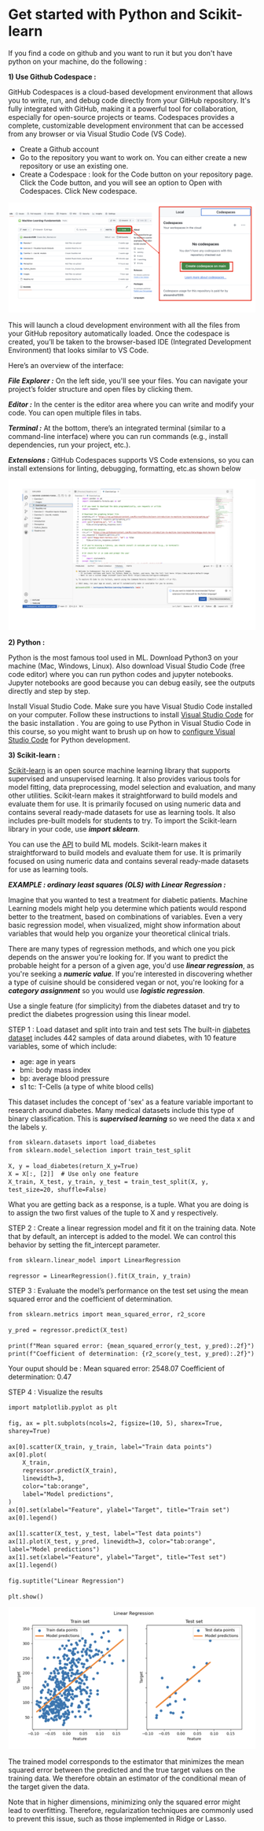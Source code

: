 # Get started with Python and Scikit-learn 

If you find a code on github and you want to run it but you don't have python on your machine, do the following :

**1) Use Github Codespace :**

GitHub Codespaces is a cloud-based development environment that allows you to write, run, and debug code directly from your GitHub repository. It's fully integrated with GitHub, making it a powerful tool for collaboration, especially for open-source projects or teams. Codespaces provides a complete, customizable development environment that can be accessed from any browser or via Visual Studio Code (VS Code).

- Create a Github account
- Go to the repository you want to work on. You can either create a new repository or use an existing one.
- Create a Codespace : look for the Code button on your repository page. Click the Code button, and you will see an option to Open with Codespaces. Click New codespace.

![Codespace](Codespace.png)

This will launch a cloud development environment with all the files from your GitHub repository automatically loaded. Once the codespace is created, you’ll be taken to the browser-based IDE (Integrated Development Environment) that looks similar to VS Code.

Here’s an overview of the interface:

***File Explorer :*** On the left side, you'll see your files. You can navigate your project’s folder structure and open files by clicking them.

***Editor :*** In the center is the editor area where you can write and modify your code. You can open multiple files in tabs.

***Terminal :*** At the bottom, there’s an integrated terminal (similar to a command-line interface) where you can run commands (e.g., install dependencies, run your project, etc.).

***Extensions :*** GitHub Codespaces supports VS Code extensions, so you can install extensions for linting, debugging, formatting, etc.as shown below

![Codespace2](Codespace2.png)

**2) Python :**

Python is the most famous tool used in ML. Download Python3 on your machine (Mac, Windows, Linux). Also download Visual Studio Code (free code editor) where you can run python codes and jupyter notebooks. Jupyter notebooks are good because you can debug easily, see the outputs directly and step by step.

Install Visual Studio Code. Make sure you have Visual Studio Code installed on your computer. Follow these instructions to install [Visual Studio Code](https://code.visualstudio.com/) for the basic installation . You are going to use Python in Visual Studio Code in this course, so you might want to brush up on how to [configure Visual Studio Code](https://docs.microsoft.com/learn/modules/python-install-vscode?WT.mc_id=academic-77952-leestott) for Python development.

**3) Scikit-learn :**

[Scikit-learn](https://scikit-learn.org/stable/getting_started.html) is an open source machine learning library that supports supervised and unsupervised learning. It also provides various tools for model fitting, data preprocessing, model selection and evaluation, and many other utilities.
Scikit-learn makes it straightforward to build models and evaluate them for use. It is primarily focused on using numeric data and contains several ready-made datasets for use as learning tools. It also includes pre-built models for students to try. 
To import the Scikit-learn library in your code, use ***import sklearn***.

You can use the [API](https://scikit-learn.org/stable/api/index.html) to build ML models. Scikit-learn makes it straightforward to build models and evaluate them for use. It is primarily focused on using numeric data and contains several ready-made datasets for use as learning tools.

***EXAMPLE : ordinary least squares (OLS) with Linear Regression :***

Imagine that you wanted to test a treatment for diabetic patients. Machine Learning models might help you determine which patients would respond better to the treatment, based on combinations of variables. Even a very basic regression model, when visualized, might show information about variables that would help you organize your theoretical clinical trials.

There are many types of regression methods, and which one you pick depends on the answer you're looking for. If you want to predict the probable height for a person of a given age, you'd use ***linear regression***, as you're seeking a ***numeric value***. If you're interested in discovering whether a type of cuisine should be considered vegan or not, you're looking for a ***category assignment*** so you would use ***logistic regression***.

Use a single feature (for simplicity) from the diabetes dataset and try to predict the diabetes progression using this linear model. 

STEP 1 : Load dataset and split into train and test sets
The built-in [diabetes dataset](https://scikit-learn.org/stable/datasets/toy_dataset.html#diabetes-dataset) includes 442 samples of data around diabetes, with 10 feature variables, some of which include: 
- age: age in years
- bmi: body mass index
- bp: average blood pressure
- s1 tc: T-Cells (a type of white blood cells)
  
This dataset includes the concept of 'sex' as a feature variable important to research around diabetes. Many medical datasets include this type of binary classification.
This is ***supervised learning*** so we need the data x and the labels y.

```
from sklearn.datasets import load_diabetes
from sklearn.model_selection import train_test_split

X, y = load_diabetes(return_X_y=True)
X = X[:, [2]]  # Use only one feature
X_train, X_test, y_train, y_test = train_test_split(X, y, test_size=20, shuffle=False)
```

What you are getting back as a response, is a tuple. What you are doing is to assign the two first values of the tuple to X and y respectively.

STEP 2 : Create a linear regression model and fit it on the training data. Note that by default, an intercept is added to the model. We can control this behavior by setting the fit_intercept parameter.

```
from sklearn.linear_model import LinearRegression

regressor = LinearRegression().fit(X_train, y_train)
```
STEP 3 : Evaluate the model’s performance on the test set using the mean squared error and the coefficient of determination.

```
from sklearn.metrics import mean_squared_error, r2_score

y_pred = regressor.predict(X_test)

print(f"Mean squared error: {mean_squared_error(y_test, y_pred):.2f}")
print(f"Coefficient of determination: {r2_score(y_test, y_pred):.2f}")
```
Your ouput should be :
Mean squared error: 2548.07
Coefficient of determination: 0.47

STEP 4 : Visualize the results 

```
import matplotlib.pyplot as plt

fig, ax = plt.subplots(ncols=2, figsize=(10, 5), sharex=True, sharey=True)

ax[0].scatter(X_train, y_train, label="Train data points")
ax[0].plot(
    X_train,
    regressor.predict(X_train),
    linewidth=3,
    color="tab:orange",
    label="Model predictions",
)
ax[0].set(xlabel="Feature", ylabel="Target", title="Train set")
ax[0].legend()

ax[1].scatter(X_test, y_test, label="Test data points")
ax[1].plot(X_test, y_pred, linewidth=3, color="tab:orange", label="Model predictions")
ax[1].set(xlabel="Feature", ylabel="Target", title="Test set")
ax[1].legend()

fig.suptitle("Linear Regression")

plt.show()
```

![Model Results](Model_Results.png)

The trained model corresponds to the estimator that minimizes the mean squared error between the predicted and the true target values on the training data. We therefore obtain an estimator of the conditional mean of the target given the data.

Note that in higher dimensions, minimizing only the squared error might lead to overfitting. Therefore, regularization techniques are commonly used to prevent this issue, such as those implemented in Ridge or Lasso.
